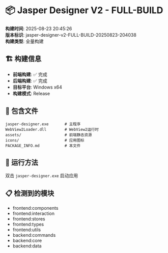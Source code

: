 # 📦 Jasper Designer V2 - FULL-BUILD

**构建时间**: 2025-08-23 20:45:26  
**版本标识**: jasper-designer-v2-FULL-BUILD-20250823-204038  
**构建类型**: 全量构建  

## 🏗️ 构建信息

- **前端构建**: ✅ 完成
- **后端构建**: ✅ 完成  
- **目标平台**: Windows x64
- **构建模式**: Release

## 📁 包含文件

```
jasper-designer.exe       # 主程序
WebView2Loader.dll        # WebView2运行时
assets/                   # 前端静态资源
icons/                    # 应用图标
PACKAGE_INFO.md           # 本文件
```

## 🚀 运行方法

双击 `jasper-designer.exe` 启动应用

## 📋 检测到的模块

- frontend:components
- frontend:interaction
- frontend:stores
- frontend:types
- frontend:utils
- backend:commands
- backend:core
- backend:data
